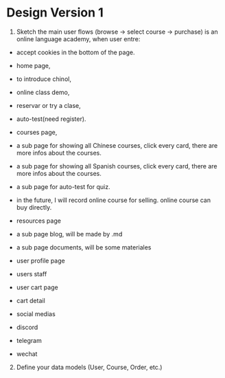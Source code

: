 # Design Version 1
1. Sketch the main user flows (browse → select course → purchase)
is an online language academy, when user entre:
- accept cookies in the bottom of the page.
- home page, 
 - to introduce chinol, 
 - online class demo, 
 - reservar or try a clase, 
 - auto-test(need register).

- courses page, 
 - a sub page for showing all Chinese courses, click every card, there are more infos about the courses.
 - a sub page for showing all Spanish courses, click every card, there are more infos about the courses.
 - a sub page for auto-test for quiz.
 - in the future, I will record online course for selling. online course can buy directly.

- resources page
 - a sub page blog, will be made by .md
 - a sub page documents, will be some materiales

- user profile page
 - users staff

- user cart page
 - cart detail

- social medias
 - discord
 - telegram
 - wechat

2. Define your data models (User, Course, Order, etc.)
